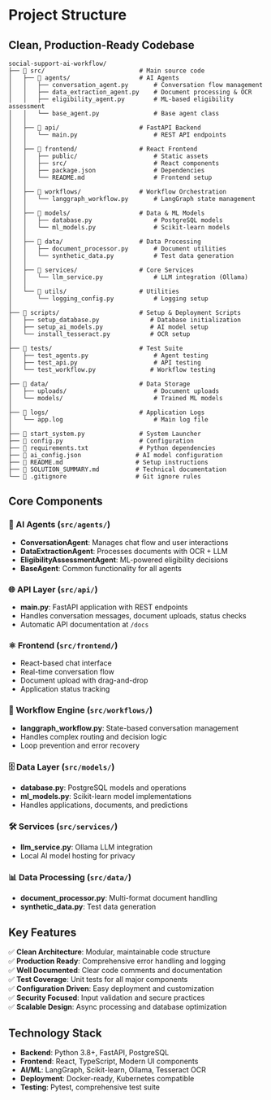 # Project Structure

## Clean, Production-Ready Codebase

```
social-support-ai-workflow/
├── 📁 src/                          # Main source code
│   ├── 📁 agents/                   # AI Agents
│   │   ├── conversation_agent.py       # Conversation flow management
│   │   ├── data_extraction_agent.py    # Document processing & OCR
│   │   ├── eligibility_agent.py        # ML-based eligibility assessment
│   │   └── base_agent.py               # Base agent class
│   │
│   ├── 📁 api/                      # FastAPI Backend
│   │   └── main.py                     # REST API endpoints
│   │
│   ├── 📁 frontend/                 # React Frontend
│   │   ├── public/                     # Static assets
│   │   ├── src/                        # React components
│   │   ├── package.json                # Dependencies
│   │   └── README.md                   # Frontend setup
│   │
│   ├── 📁 workflows/                # Workflow Orchestration
│   │   └── langgraph_workflow.py       # LangGraph state management
│   │
│   ├── 📁 models/                   # Data & ML Models
│   │   ├── database.py                 # PostgreSQL models
│   │   └── ml_models.py                # Scikit-learn models
│   │
│   ├── 📁 data/                     # Data Processing
│   │   ├── document_processor.py       # Document utilities
│   │   └── synthetic_data.py           # Test data generation
│   │
│   ├── 📁 services/                 # Core Services
│   │   └── llm_service.py              # LLM integration (Ollama)
│   │
│   └── 📁 utils/                    # Utilities
│       └── logging_config.py           # Logging setup
│
├── 📁 scripts/                      # Setup & Deployment Scripts
│   ├── setup_database.py              # Database initialization
│   ├── setup_ai_models.py             # AI model setup
│   └── install_tesseract.py           # OCR setup
│
├── 📁 tests/                        # Test Suite
│   ├── test_agents.py                  # Agent testing
│   ├── test_api.py                     # API testing
│   └── test_workflow.py               # Workflow testing
│
├── 📁 data/                         # Data Storage
│   ├── uploads/                        # Document uploads
│   └── models/                         # Trained ML models
│
├── 📁 logs/                         # Application Logs
│   └── app.log                         # Main log file
│
├── 📄 start_system.py               # System Launcher
├── 📄 config.py                     # Configuration
├── 📄 requirements.txt              # Python dependencies
├── 📄 ai_config.json               # AI model configuration
├── 📄 README.md                    # Setup instructions
├── 📄 SOLUTION_SUMMARY.md          # Technical documentation
└── 📄 .gitignore                   # Git ignore rules
```

## Core Components

### 🤖 AI Agents (`src/agents/`)
- **ConversationAgent**: Manages chat flow and user interactions
- **DataExtractionAgent**: Processes documents with OCR + LLM
- **EligibilityAssessmentAgent**: ML-powered eligibility decisions
- **BaseAgent**: Common functionality for all agents

### 🌐 API Layer (`src/api/`)
- **main.py**: FastAPI application with REST endpoints
- Handles conversation messages, document uploads, status checks
- Automatic API documentation at `/docs`

### ⚛️ Frontend (`src/frontend/`)
- React-based chat interface
- Real-time conversation flow
- Document upload with drag-and-drop
- Application status tracking

### 🔄 Workflow Engine (`src/workflows/`)
- **langgraph_workflow.py**: State-based conversation management
- Handles complex routing and decision logic
- Loop prevention and error recovery

### 🗄️ Data Layer (`src/models/`)
- **database.py**: PostgreSQL models and operations
- **ml_models.py**: Scikit-learn model implementations
- Handles applications, documents, and predictions

### 🛠️ Services (`src/services/`)
- **llm_service.py**: Ollama LLM integration
- Local AI model hosting for privacy

### 📊 Data Processing (`src/data/`)
- **document_processor.py**: Multi-format document handling
- **synthetic_data.py**: Test data generation

## Key Features

✅ **Clean Architecture**: Modular, maintainable code structure  
✅ **Production Ready**: Comprehensive error handling and logging  
✅ **Well Documented**: Clear code comments and documentation  
✅ **Test Coverage**: Unit tests for all major components  
✅ **Configuration Driven**: Easy deployment and customization  
✅ **Security Focused**: Input validation and secure practices  
✅ **Scalable Design**: Async processing and database optimization  

## Technology Stack

- **Backend**: Python 3.8+, FastAPI, PostgreSQL
- **Frontend**: React, TypeScript, Modern UI components
- **AI/ML**: LangGraph, Scikit-learn, Ollama, Tesseract OCR
- **Deployment**: Docker-ready, Kubernetes compatible
- **Testing**: Pytest, comprehensive test suite 